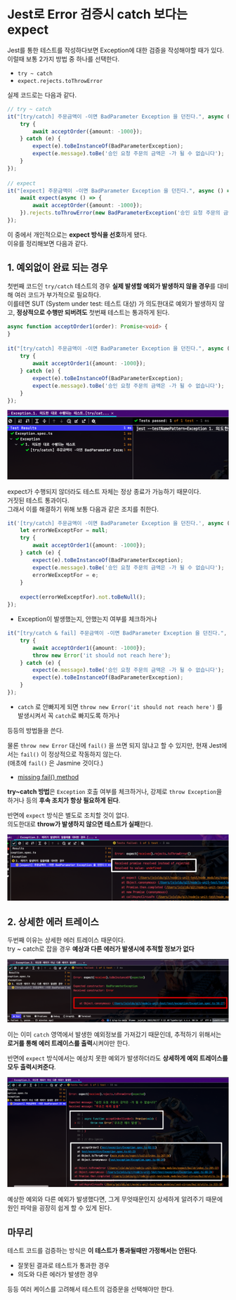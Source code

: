 # Jest로 Error 검증시 catch 보다는 expect

Jest를 통한 테스트를 작성하다보면 Exception에 대한 검증을 작성해야할 때가 있다.  
이럴때 보통 2가지 방법 중 하나를 선택한다.

* `try ~ catch`
* `expect.rejects.toThrowError`

실제 코드로는 다음과 같다.

```ts
// try ~ catch
it("[try/catch] 주문금액이 -이면 BadParameter Exception 을 던진다.", async () => {
    try {
        await acceptOrder({amount: -1000});
    } catch (e) {
        expect(e).toBeInstanceOf(BadParameterException);
        expect(e.message).toBe('승인 요청 주문의 금액은 -가 될 수 없습니다');
    }
});

// expect
it("[expect] 주문금액이 -이면 BadParameter Exception 을 던진다.", async () => {
    await expect(async () => {
        await acceptOrder({amount: -1000});
    }).rejects.toThrowError(new BadParameterException('승인 요청 주문의 금액은 -가 될 수 없습니다'));
});
```

이 중에서 개인적으로는 **expect 방식을 선호**하게 됐다.  
이유를 정리해보면 다음과 같다.

## 1. 예외없이 완료 되는 경우

첫번째 코드인 `try/catch` 테스트의 경우 **실제 발생할 예외가 발생하지 않을 경우**를 대비해 여러 코드가 부가적으로 필요하다.  
이를테면 SUT (System under test: 테스트 대상) 가 의도한대로 예외가 발생하지 않고, **정상적으로 수행만 되버려도** 첫번째 테스트는 통과하게 된다.  
  
```ts
async function acceptOrder1(order): Promise<void> {
}

it("[try/catch] 주문금액이 -이면 BadParameter Exception 을 던진다.", async () => {
    try {
        await acceptOrder1({amount: -1000});
    } catch (e) {
        expect(e).toBeInstanceOf(BadParameterException);
        expect(e.message).toBe('승인 요청 주문의 금액은 -가 될 수 없습니다');
    }
});
```

![catch1](./images/catch1.png)

expect가 수행되지 않더라도 테스트 자체는 정상 종료가 가능하기 때문이다.  
거짓된 테스트 통과이다.  
그래서 이를 해결하기 위해 보통 다음과 같은 조치를 취한다.

```ts
it('[try/catch] 주문금액이 -이면 BadParameter Exception 을 던진다.', async () => {
    let errorWeExceptFor = null;
    try {
        await acceptOrder1({amount: -1000});
    } catch (e) {
        expect(e).toBeInstanceOf(BadParameterException);
        expect(e.message).toBe('승인 요청 주문의 금액은 -가 될 수 없습니다');
        errorWeExceptFor = e;
    }

    expect(errorWeExceptFor).not.toBeNull();
});
```

* Exception이 발생했는지, 안했는지 여부를 체크하거나

```ts
it("[try/catch & fail] 주문금액이 -이면 BadParameter Exception 을 던진다.", async() => {
    try {
        await acceptOrder1({amount: -1000});
        throw new Error('it should not reach here');
    } catch (e) {
        expect(e.message).toBe('승인 요청 주문의 금액은 -가 될 수 없습니다');
        expect(e).toBeInstanceOf(BadParameterException);
    }
});
```

* `catch` 로 안빠지게 되면 `throw new Error('it should not reach here')` 를 발생시켜서 꼭 `catch`로 빠지도록 하거나 

등등의 방법들을 쓴다.  
  
물론 `throw new Error` 대신에 `fail()` 을 쓰면 되지 않냐고 할 수 있지만, 현재 Jest에서는 `fail()` 이 정상적으로 작동하지 않는다.  
(애초에 `fail()` 은 Jasmine 것이다.)

* [missing fail() method](https://github.com/facebook/jest/issues/11698)

**try~catch 방법**은 `Exception` 호출 여부를 체크하거나, 강제로 `throw Exception`을 하거나 등의 **후속 조치가 항상 필요하게 된다**.
  
반면에 `expect` 방식은 별도로 조치할 것이 없다.  
의도한대로 **throw가 발생하지 않으면 테스트가 실패**한다.

![expect1](./images/expect1.png)

## 2. 상세한 에러 트레이스

두번째 이유는 상세한 에러 트레이스 때문이다.  
try ~ catch로 잡을 경우 **예상과 다른 에러가 발생시에 추적할 정보가 없다**

![catch2](./images/catch2.png)

이는 이미 `catch` 영역에서 발생한 예외정보를 가져갔기 때문인데,  추적하기 위해서는 **로거를 통해 에러 트레이스를 출력**시켜야만 한다.  
  
반면에 `expect` 방식에서는 예상치 못한 예외가 발생하더라도 **상세하게 예외 트레이스를 모두 출력시켜준다**.

![expect2](./images/expect2.png)

예상한 예외와 다른 예외가 발생했다면, 그게 무엇때문인지 상세하게 알려주기 때문에 원인 파악을 굉장히 쉽게 할 수 있게 된다.

## 마무리

테스트 코드를 검증하는 방식은 **이 테스트가 통과될때만 가정해서는 안된다**.  

* 잘못된 결과로 테스트가 통과한 경우
* 의도와 다른 에러가 발생한 경우

등등 여러 케이스를 고려해서 테스트의 검증문을 선택해야만 한다. 